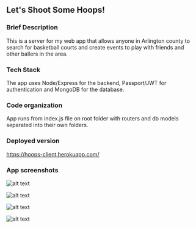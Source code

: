 ## Let's Shoot Some Hoops!

### Brief Description
This is a server for my web app that allows anyone in Arlington county to search for basketball courts and create events to play with friends and other ballers in the area.

### Tech Stack
The app uses Node/Express for the backend, Passport/JWT for authentication and MongoDB for the database.

### Code organization
App runs from index.js file on root folder with routers and db models separated into their own folders. 

### Deployed version
https://hoops-client.herokuapp.com/

### App screenshots

![alt text][mainpage]

[mainpage]: https://s3.us-east-2.amazonaws.com/hoops-dannny/Screen+Shot+2018-08-17+at+16.20.53.png "Mainpage"

![alt text][courts]

[courts]: https://s3.us-east-2.amazonaws.com/hoops-dannny/Screen+Shot+2018-08-17+at+16.21.17.png "Courts page"

![alt text][court]

[court]: https://s3.us-east-2.amazonaws.com/hoops-dannny/Screen+Shot+2018-08-17+at+16.21.41.png "Single Court"

![alt text][event]

[event]: https://s3.us-east-2.amazonaws.com/hoops-dannny/Screen+Shot+2018-08-17+at+16.22.36.png "Single Event"
